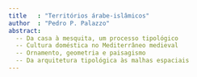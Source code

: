 ```yaml
---
title   : "Territórios árabe-islâmicos"
author  : "Pedro P. Palazzo"
abstract:
  -- Da casa à mesquita, um processo tipológico
  -- Cultura doméstica no Mediterrâneo medieval
  -- Ornamento, geometria e paisagismo
  -- Da arquitetura tipológica às malhas espaciais
---
```

